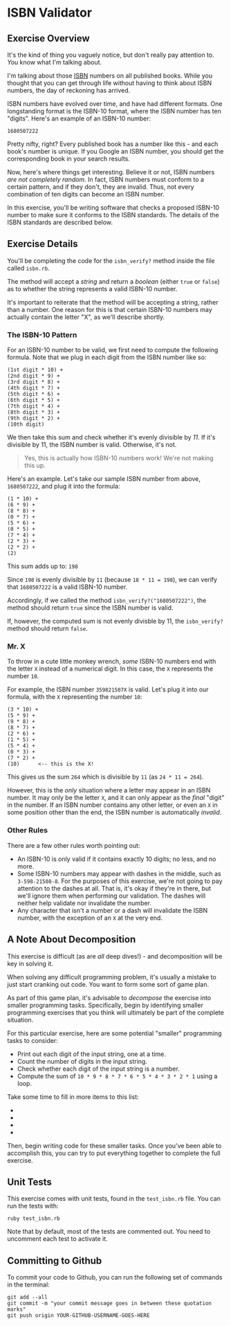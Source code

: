 # ISBN Validator

## Exercise Overview

It's the kind of thing you vaguely notice, but don't really pay attention to. *You* know what I'm talking about. 

I'm talking about those [ISBN](https://en.wikipedia.org/wiki/International_Standard_Book_Number) numbers on all published books. While you thought that you can get through life without having to think about ISBN numbers, the day of reckoning has arrived.

ISBN numbers have evolved over time, and have had different formats. One longstanding format is the ISBN-10 format, where the ISBN number has ten "digits". Here's an example of an ISBN-10 number:

```
1680507222
```

Pretty nifty, right? Every published book has a number like this - and each book's number is unique. If you Google an ISBN number, you should get the corresponding book in your search results.

Now, here's where things get interesting. Believe it or not, ISBN numbers *are not completely random*. In fact, ISBN numbers must conform to a certain pattern, and if they don't, they are invalid. Thus, not every combination of ten digits can become an ISBN number.

In this exercise, you'll be writing software that checks a proposed ISBN-10 number to make sure it conforms to the ISBN standards. The details of the ISBN standards are described below.

## Exercise Details

You'll be completing the code for the `isbn_verify?` method inside the file called `isbn.rb`. 

The method will accept a *string* and return a *boolean* (either `true` or `false`) as to whether the string represents a valid ISBN-10 number.

It's important to reiterate that the method will be accepting a string, rather than a number. One reason for this is that certain ISBN-10 numbers may actually contain the letter "X", as we'll describe shortly.

### The ISBN-10 Pattern

For an ISBN-10 number to be valid, we first need to compute the following formula. Note that we plug in each digit from the ISBN number like so:

```
(1st digit * 10) + 
(2nd digit * 9) + 
(3rd digit * 8) + 
(4th digit * 7) + 
(5th digit * 6) + 
(6th digit * 5) + 
(7th digit * 4) + 
(8th digit * 3) + 
(9th digit * 2) + 
(10th digit)
```

We then take this sum and check whether it's evenly divisible by *11*. If it's divisible by 11, the ISBN number is valid. Otherwise, it's not.

> Yes, this is actually how ISBN-10 numbers work! We're not making this up.

Here's an example. Let's take our sample ISBN number from above, `1680507222`, and plug it into the formula:

```
(1 * 10) + 
(6 * 9) + 
(8 * 8) + 
(0 * 7) + 
(5 * 6) + 
(0 * 5) + 
(7 * 4) + 
(2 * 3) + 
(2 * 2) + 
(2)
```

This sum adds up to: `198`

Since `198` is evenly divisible by `11` (because `18 * 11 = 198`), we can verify that `1680507222` is a valid ISBN-10 number.

Accordingly, if we called the method `isbn_verify?("1680507222")`, the method should return `true` since the ISBN number is valid.

If, however, the computed sum is not evenly divisble by 11, the `isbn_verify?` method should return `false`.

### Mr. X

To throw in a cute little monkey wrench, *some* ISBN-10 numbers end with the letter `X` instead of a numerical digit. In this case, the `X`  represents the number `10`.

For example, the ISBN number `359821507X` is valid. Let's plug it into our formula, with the `X` representing the number `10`:

```
(3 * 10) + 
(5 * 9) + 
(9 * 8) + 
(8 * 7) + 
(2 * 6) + 
(1 * 5) + 
(5 * 4) + 
(0 * 3) + 
(7 * 2) + 
(10)      <-- this is the X!
```

This gives us the sum `264` which is divisible by `11` (as `24 * 11 = 264`).

However, this is the *only* situation where a letter may appear in an ISBN number. It may only be the letter `X`, and it can only appear as the *final* "digit" in the number. If an ISBN number contains any other letter, or even an `X` in some position other than the end, the ISBN number is automatically *invalid*.

### Other Rules

There are a few other rules worth pointing out:

* An ISBN-10 is only valid if it contains exactly 10 digits; no less, and no more.
* Some ISBN-10 numbers may appear with dashes in the middle, such as `3-598-21508-8`. For the purposes of this exercise, we're not going to pay attention to the dashes at all. That is, it's okay if they're in there, but we'll ignore them when performing our validation. The dashes will neither help validate nor invalidate the number.
* Any character that isn't a number or a dash will invalidate the ISBN number, with the exception of an `X` at the very end.

## A Note About Decomposition

This exercise is difficult (as are *all* deep dives!) - and decomposition will be key in solving it.

When solving any difficult programming problem, it's usually a mistake to just start cranking out code. You want to form some sort of game plan. 

As part of this game plan, it's advisable to *decompose* the exercise into smaller programming tasks. Specifically, begin by identifying smaller programming exercises that you think will ultimately be part of the complete situation.

For this particular exercise, here are some potential "smaller" programming tasks to consider:

* Print out each digit of the input string, one at a time.
* Count the number of digits in the input string.
* Check whether each digit of the input string is a number.
* Compute the sum of `10 * 9 * 8 * 7 * 6 * 5 * 4 * 3 * 2 * 1` using a loop.

Take some time to fill in more items to this list:

* 
* 
*
*

Then, begin writing code for these smaller tasks. Once you've been able to accomplish this, you can try to put everything together to complete the full exercise.

## Unit Tests

This exercise comes with unit tests, found in the `test_isbn.rb` file. You can run the tests with:

```
ruby test_isbn.rb
```

Note that by default, most of the tests are commented out. You need to uncomment each test to activate it.

## Committing to Github

To commit your code to Github, you can run the following set of commands in the terminal:

```
git add --all
git commit -m "your commit message goes in between these quotation marks"
git push origin YOUR-GITHUB-USERNAME-GOES-HERE
```